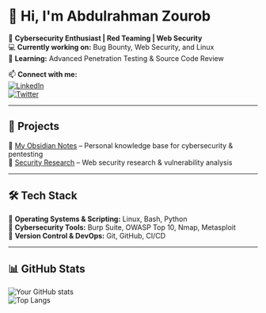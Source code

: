 # 👋 Hi, I'm Abdulrahman Zourob  
🔹 **Cybersecurity Enthusiast | Red Teaming | Web Security**  
💻 **Currently working on:** Bug Bounty, Web Security, and Linux  
📖 **Learning:** Advanced Penetration Testing & Source Code Review  

📫 **Connect with me:**  
[![LinkedIn](https://img.shields.io/badge/LinkedIn-0077B5?style=for-the-badge&logo=linkedin&logoColor=white)](https://www.linkedin.com/in/abdelrahman-zourob-5b7558303?utm_source=share&utm_campaign=share_via&utm_content=profile&utm_medium=android_app)  
[![Twitter](https://img.shields.io/badge/Twitter-1DA1F2?style=for-the-badge&logo=twitter&logoColor=white)](https://x.com/3brhmanZourob?t=saLCoQne1Bo4eN5WuCN-eA&s=09)  

---

## 🚀 Projects  
🔹 [My Obsidian Notes](https://github.com/abdulrahmanzourob/My-Obsidian-Notes) – Personal knowledge base for cybersecurity & pentesting  
🔹 [Security Research](https://github.com/your-profile/security-research) – Web security research & vulnerability analysis  

---

## 🛠️ Tech Stack  
🔹 **Operating Systems & Scripting:** Linux, Bash, Python  
🔹 **Cybersecurity Tools:** Burp Suite, OWASP Top 10, Nmap, Metasploit  
🔹 **Version Control & DevOps:** Git, GitHub, CI/CD  

---

## 📊 GitHub Stats  
![Your GitHub stats](https://github-readme-stats.vercel.app/api?username=abdulrahmanzourob&show_icons=true&theme=radical)  
![Top Langs](https://github-readme-stats.vercel.app/api/top-langs/?username=abdulrahmanzourob&layout=compact&theme=radical)  
